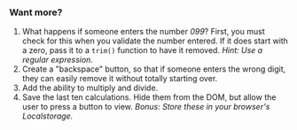 ### Want more?

1. What happens if someone enters the number *099*? First, you must check for this when you validate the number entered. If it does start with a zero, pass it to a `trim()` function to have it removed. *Hint: Use a regular expression.*
1. Create a "backspace" button, so that if someone enters the wrong digit, they can easily remove it without totally starting over.
1. Add the ability to multiply and divide. 
1. Save the last ten calculations. Hide them from the DOM, but allow the user to press a button to view. *Bonus: Store these in your browser's Localstorage.*